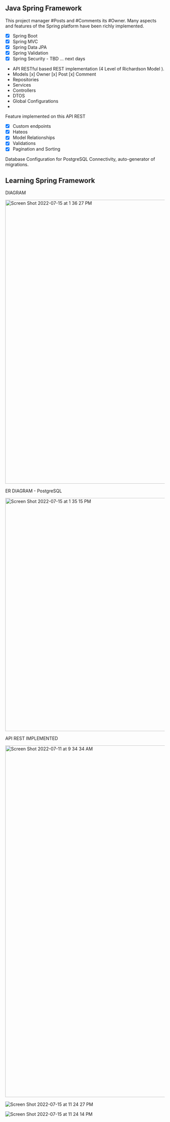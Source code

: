 
## Java Spring Framework

This project manager #Posts and #Comments its #Owner.
Many aspects and features of the Spring platform have been richly implemented.

- [x] Spring Boot 
- [x] Spring MVC
- [x] Spring Data JPA
- [x] Spring Validation
- [x] Spring Security - TBD ... next days

- API RESTful based REST implementation (4 Level of Richardson Model ).
- Models [x] Owner [x] Post [x] Comment 
- Repositories
- Services
- Controllers
- DTOS
- Global Configurations
- 
Feature implemented on this API REST

- [x] Custom endpoints 
- [x] Hateos
- [x] Model Relationships
- [x] Validations
- [x] Pagination and Sorting

Database Configuration for PostgreSQL Connectivity, auto-generator of migrations.

## Learning Spring Framework

DIAGRAM

<img width="896" alt="Screen Shot 2022-07-15 at 1 36 27 PM" src="https://user-images.githubusercontent.com/82730685/179224338-bf98c610-9197-46ef-b77d-8ec6b2eb715a.png">


ER DIAGRAM - PostgreSQL

<img width="736" alt="Screen Shot 2022-07-15 at 1 35 15 PM" src="https://user-images.githubusercontent.com/82730685/179224362-0d5eb6ee-033f-4613-a6a1-339e3c8927e8.png">



API REST IMPLEMENTED

<img width="1110" alt="Screen Shot 2022-07-11 at 9 34 34 AM" src="https://user-images.githubusercontent.com/82730685/178223051-eaea2c03-5c0a-45d1-937c-f3e42aac390a.png">

![Screen Shot 2022-07-15 at 11 24 27 PM](https://user-images.githubusercontent.com/82730685/179320443-8974647d-8c37-4c50-8a75-b7d293d7f7d2.png)

![Screen Shot 2022-07-15 at 11 24 14 PM](https://user-images.githubusercontent.com/82730685/179320463-58f3c563-2641-4dc3-8313-339abc4753cc.png)

